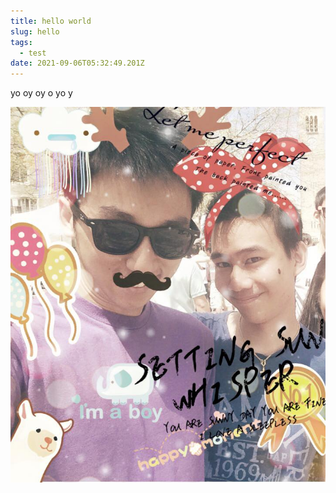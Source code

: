 ```yaml
---
title: hello world
slug: hello
tags:
  - test
date: 2021-09-06T05:32:49.201Z
---
```

yo oy oy o yo y

![nick](nick2.jpg "woooa")